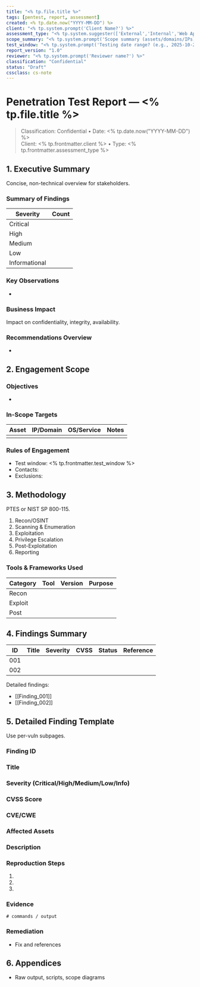 ```yaml
---
title: "<% tp.file.title %>"
tags: [pentest, report, assessment]
created: <% tp.date.now("YYYY-MM-DD") %>
client: "<% tp.system.prompt('Client Name?') %>"
assessment_type: "<% tp.system.suggester(['External','Internal','Web App','Wireless','Cloud','Mobile','Red Team','Physical'], ['External','Internal','Web App','Wireless','Cloud','Mobile','Red Team','Physical']) %>"
scope_summary: "<% tp.system.prompt('Scope summary (assets/domains/IPs)?') %>"
test_window: "<% tp.system.prompt('Testing date range? (e.g., 2025-10-20 to 2025-10-24)') %>"
report_version: "1.0"
reviewer: "<% tp.system.prompt('Reviewer name?') %>"
classification: "Confidential"
status: "Draft"
cssclass: cs-note
---
```


# Penetration Test Report — <% tp.file.title %>

> Classification: Confidential • Date: <% tp.date.now("YYYY-MM-DD") %>  
> Client: <% tp.frontmatter.client %> • Type: <% tp.frontmatter.assessment_type %>

## 1. Executive Summary
Concise, non-technical overview for stakeholders.

### Summary of Findings
| Severity | Count |
|---------|------:|
| Critical |  |
| High |  |
| Medium |  |
| Low |  |
| Informational |  |

### Key Observations
- 

### Business Impact
Impact on confidentiality, integrity, availability.

### Recommendations Overview
- 

## 2. Engagement Scope
### Objectives
- 

### In-Scope Targets
| Asset | IP/Domain | OS/Service | Notes |
|------|-----------|------------|-------|
|  |  |  |  |

### Rules of Engagement
- Test window: <% tp.frontmatter.test_window %>  
- Contacts:  
- Exclusions:  

## 3. Methodology
PTES or NIST SP 800-115.
1. Recon/OSINT  
2. Scanning & Enumeration  
3. Exploitation  
4. Privilege Escalation  
5. Post-Exploitation  
6. Reporting

### Tools & Frameworks Used
| Category | Tool | Version | Purpose |
|----------|------|---------|---------|
| Recon |  |  |  |
| Exploit |  |  |  |
| Post |  |  |  |

## 4. Findings Summary
| ID | Title | Severity | CVSS | Status | Reference |
|----|-------|----------|------|--------|-----------|
| 001 |  |  |  |  |  |
| 002 |  |  |  |  |  |

Detailed findings:
- [[Finding_001]]
- [[Finding_002]]

## 5. Detailed Finding Template
Use per-vuln subpages.

### Finding ID
### Title
### Severity (Critical/High/Medium/Low/Info)
### CVSS Score
### CVE/CWE
### Affected Assets
### Description
### Reproduction Steps
1. 
2. 
3. 

### Evidence
```text
# commands / output
```

### Remediation
- Fix and references

## 6. Appendices
- Raw output, scripts, scope diagrams


